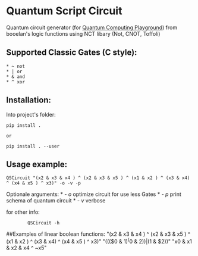 # Quantum Script Circuit
Quantum circuit generator (for [Quantum Computing Playground](http://www.quantumplayground.net)) from booelan's logic functions using NCT libary (Not, CNOT, Toffoli)

## Supported Classic Gates (C style):
	* ~	not
	* |	or
	* &	and
	* ^	xor

## Installation:
Into project's folder:
```
pip install .
```
	or
```
pip install . --user
```
## Usage example:
```
QSCircuit "(x2 & x3 & x4 ) ^ (x2 & x3 & x5 ) ^ (x1 & x2 ) ^ (x3 & x4)  ^ (x4 & x5 ) ^ x3)" -o -v -p
```
Optionale arguments:
	* *- o* optimize circuit for use less Gates
	* *- p* print schema of quantum circuit
	* *- v* verbose

 for other info:
```
		QSCircuit -h
```

##Examples of linear boolean functions:
	"(x2 & x3 & x4 ) ^ (x2 & x3 & x5 ) ^ (x1 & x2 ) ^ (x3 & x4)  ^ (x4 & x5 ) ^ x3)"
	"((($0 & $1) ^ ($0 & $2)) | ($1 &  $2))"
	"x0 & x1 & x2 & x4 ^ ~x5"
